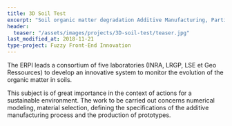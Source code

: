 ```yaml
---
title: 3D Soil Test
excerpt: "Soil organic matter degradation Additive Manufacturing, Participatory research"
header:
  teaser: "/assets/images/projects/3D-soil-test/teaser.jpg"  
last_modified_at: 2018-11-21  
type-project: Fuzzy Front-End Innovation
---
```



The ERPI leads a consortium of five laboratories (INRA, LRGP, LSE et Geo Ressources) to develop an innovative system to monitor the evolution of the organic matter in soils. 

This subject is of great importance in the context of actions for a sustainable environment. The work to be carried out concerns numerical modeling, material selection, defining the specifications of the additive manufacturing process and the production of prototypes.